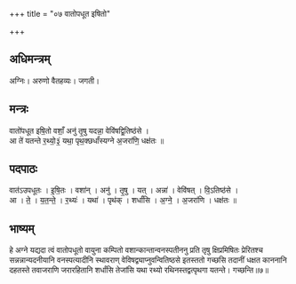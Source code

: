 +++
title = "०७ वातोपधूत इषितो"

+++
## अधिमन्त्रम्
अग्निः। अरुणो वैतहव्यः। जगती।

## मन्त्रः
वातो॑पधूत इषि॒तो वशाँ॒ अनु॑ तृ॒षु यदन्ना॒ वेवि॑षद्वि॒तिष्ठ॑से ।  
आ ते॑ यतन्ते र॒थ्यो॒३॒॑ यथा॒ पृथ॒क्छर्धां॑स्यग्ने अ॒जरा॑णि॒ धक्ष॑तः ॥

## पदपाठः
वात॑ऽउपधूतः । इ॒षि॒तः । वशा॑न् । अनु॑ । तृ॒षु । यत् । अन्ना॑ । वेवि॑षत् । वि॒ऽतिष्ठ॑से ।  
आ । ते॒ । य॒त॒न्ते॒ । र॒थ्यः॑ । यथा॑ । पृथ॑क् । शर्धां॑सि । अ॒ग्ने॒ । अ॒जरा॑णि । धक्ष॑तः ॥

## भाष्यम्
हे अग्ने यद्यदा त्वं वातोपधूतो वायुना कम्पितो वशान्कान्तान्वनस्पतीननु प्रति तृषु क्षिप्रमिषितः प्रेरितश्च सन्नन्नान्यदनीयानि वनस्पत्यादीनि स्थावराण् वेविषद्व्याप्नुवन्वितिष्ठसे इतस्ततो गच्छसि तदानीं धक्षत काननानि दहतस्ते तवाजराणि जरारहितानि शर्धांसि तेजांसि यथा रथ्यो रथिनस्तद्वत्पृथगा यतन्ते। गच्छन्ति॥७॥